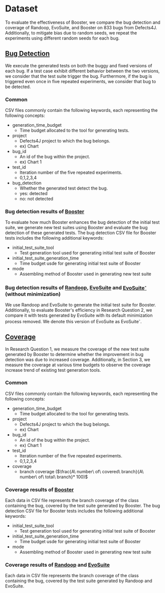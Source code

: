 # Dataset

To evaluate the effectiveness of Booster, we compare the bug detection and coverage of Randoop, EvoSuite, and Booster on 833 bugs from Defects4J. 
Additionally, to mitigate bias due to random seeds, we repeat the experiments using different random seeds for each bug.

## [Bug Detection](./bug_detection/)

We execute the generated tests on both the buggy and fixed versions of each bug. 
If a test case exhibit different behavior between the two versions, we consider that the test suite trigger the bug. 
Furthermore, if the bug is triggered even once in five repeated experiments, we consider that bug to be detected.

### Common

CSV files commonly contain the following keywords, each representing the following concepts:

* generation_time_budget
    * Time budget allocated to the tool for generating tests.
* project
    * Defects4J project to which the bug belongs.
    * ex) Chart
* bug_id
    * An id of the bug within the project.
    * ex) Chart 1
* test_id
    * Iteration number of the five repeated experiments.
    * 0,1,2,3,4
* bug_detection
    * Whether the generated test detect the bug.
    * yes: detected
    * no: not detected

### Bug detection results of [Booster](./bug_detection/Booster_bug_detection.csv)

To evaluate how much Booster enhances the bug detection of the initial test suite, we generate new test suites using Booster and evaluate the bug detection of these generated tests. 
The bug detection CSV file for Booster tests includes the following additional keywords:

* initial_test_suite_tool
    * Test generation tool used for generating initial test suite of Booster
* initial_test_suite_generation_time
    * Time budget usde for generating initial test suite of Booster
* mode
    * Assembling method of Booster used in generating new test suite

### Bug detection results of [Randoop](./bug_detection/RD_bug_detection.csv), [EvoSuite](./bug_detection/ES_bug_detection.csv) and [EvoSuite<sup>-</sup>](./bug_detection/ESM_bug_detection.csv) (without minimization)

We use Randoop and EvoSuite to generate the initial test suite for Booster. 
Additionally, to evaluate Booster's efficiency in Research Question 2, we compare it with tests generated by EvoSuite with its default minimization process removed. 
We denote this version of EvoSuite as EvoSuite<sup>-</sup>.

## [Coverage](./coverage/)

In Research Question 1, we measure the coverage of the new test suite generated by Booster to determine whether the improvement in bug detection was due to increased coverage.
Additionally, in Section 3, we measure the coverage at various time budgets to observe the coverage increase trend of existing test generation tools.

### Common

CSV files commonly contain the following keywords, each representing the following concepts:

* generation_time_budget
    * Time budget allocated to the tool for generating tests.
* project
    * Defects4J project to which the bug belongs.
    * ex) Chart
* bug_id
    * An id of the bug within the project.
    * ex) Chart 1
* test_id
    * Iteration number of the five repeated experiments.
    * 0,1,2,3,4
* coverage
    * branch coverage ($\frac{A\ number\ of\ covered\ branch}{A\ number\ of\ total\ branch}* 100)$

### Coverage results of [Booster](./coverage/Booster_coverage.csv)

Each data in CSV file represents the branch coverage of the class containing the bug, covered by the test suite generated by Booster.
The bug detection CSV file for Booster tests includes the following additional keywords:

* initial_test_suite_tool
    * Test generation tool used for generating initial test suite of Booster
* initial_test_suite_generation_time
    * Time budget usde for generating initial test suite of Booster
* mode
    * Assembling method of Booster used in generating new test suite

### Coverage results of [Randoop](./coverage/RD_coverage.csv) and [EvoSuite](./coverage/ES_coverage.csv)

Each data in CSV file represents the branch coverage of the class containing the bug, covered by the test suite generated by Randoop and EvoSuite.